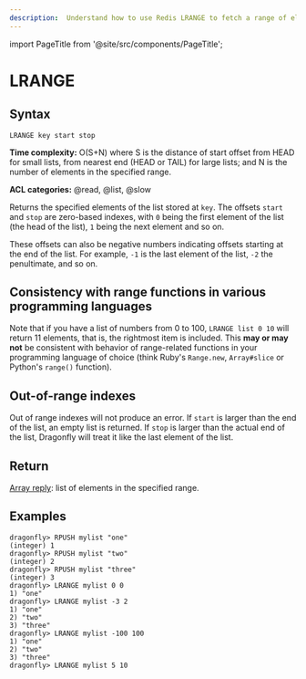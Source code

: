 ```yaml
---
description:  Understand how to use Redis LRANGE to fetch a range of elements from a list.
---
```

import PageTitle from '@site/src/components/PageTitle';

# LRANGE

<PageTitle title="Redis LRANGE Command (Documentation) | Dragonfly" />

## Syntax

    LRANGE key start stop

**Time complexity:** O(S+N) where S is the distance of start offset from HEAD for small lists, from nearest end (HEAD or TAIL) for large lists; and N is the number of elements in the specified range.

**ACL categories:** @read, @list, @slow

Returns the specified elements of the list stored at `key`.
The offsets `start` and `stop` are zero-based indexes, with `0` being the first
element of the list (the head of the list), `1` being the next element and so
on.

These offsets can also be negative numbers indicating offsets starting at the
end of the list.
For example, `-1` is the last element of the list, `-2` the penultimate, and so
on.

## Consistency with range functions in various programming languages

Note that if you have a list of numbers from 0 to 100, `LRANGE list 0 10` will
return 11 elements, that is, the rightmost item is included.
This **may or may not** be consistent with behavior of range-related functions
in your programming language of choice (think Ruby's `Range.new`, `Array#slice`
or Python's `range()` function).

## Out-of-range indexes

Out of range indexes will not produce an error.
If `start` is larger than the end of the list, an empty list is returned.
If `stop` is larger than the actual end of the list, Dragonfly will treat it like
the last element of the list.

## Return

[Array reply](https://redis.io/docs/latest/develop/reference/protocol-spec/#arrays): list of elements in the specified range.

## Examples

```shell
dragonfly> RPUSH mylist "one"
(integer) 1
dragonfly> RPUSH mylist "two"
(integer) 2
dragonfly> RPUSH mylist "three"
(integer) 3
dragonfly> LRANGE mylist 0 0
1) "one"
dragonfly> LRANGE mylist -3 2
1) "one"
2) "two"
3) "three"
dragonfly> LRANGE mylist -100 100
1) "one"
2) "two"
3) "three"
dragonfly> LRANGE mylist 5 10

```
